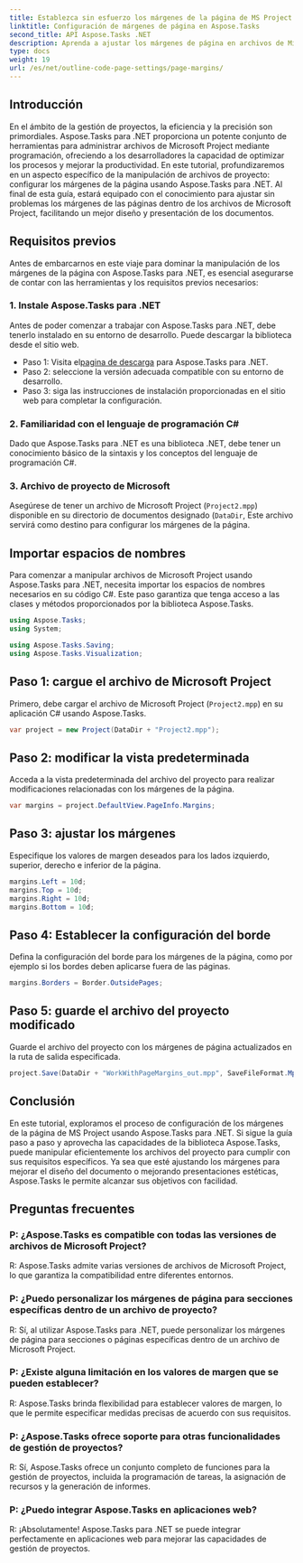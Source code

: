 ```yaml
---
title: Establezca sin esfuerzo los márgenes de la página de MS Project con Aspose.Tasks
linktitle: Configuración de márgenes de página en Aspose.Tasks
second_title: API Aspose.Tasks .NET
description: Aprenda a ajustar los márgenes de página en archivos de Microsoft Project usando Aspose.Tasks para .NET. Mejore el diseño y la presentación de los documentos con facilidad.
type: docs
weight: 19
url: /es/net/outline-code-page-settings/page-margins/
---
```

## Introducción
En el ámbito de la gestión de proyectos, la eficiencia y la precisión son primordiales. Aspose.Tasks para .NET proporciona un potente conjunto de herramientas para administrar archivos de Microsoft Project mediante programación, ofreciendo a los desarrolladores la capacidad de optimizar los procesos y mejorar la productividad. En este tutorial, profundizaremos en un aspecto específico de la manipulación de archivos de proyecto: configurar los márgenes de la página usando Aspose.Tasks para .NET. Al final de esta guía, estará equipado con el conocimiento para ajustar sin problemas los márgenes de las páginas dentro de los archivos de Microsoft Project, facilitando un mejor diseño y presentación de los documentos.
## Requisitos previos
Antes de embarcarnos en este viaje para dominar la manipulación de los márgenes de la página con Aspose.Tasks para .NET, es esencial asegurarse de contar con las herramientas y los requisitos previos necesarios:
### 1. Instale Aspose.Tasks para .NET
Antes de poder comenzar a trabajar con Aspose.Tasks para .NET, debe tenerlo instalado en su entorno de desarrollo. Puede descargar la biblioteca desde el sitio web.
-  Paso 1: Visita el[pagina de descarga](https://releases.aspose.com/tasks/net/) para Aspose.Tasks para .NET.
- Paso 2: seleccione la versión adecuada compatible con su entorno de desarrollo.
- Paso 3: siga las instrucciones de instalación proporcionadas en el sitio web para completar la configuración.
### 2. Familiaridad con el lenguaje de programación C#
Dado que Aspose.Tasks para .NET es una biblioteca .NET, debe tener un conocimiento básico de la sintaxis y los conceptos del lenguaje de programación C#.
### 3. Archivo de proyecto de Microsoft
Asegúrese de tener un archivo de Microsoft Project (`Project2.mpp`) disponible en su directorio de documentos designado (`DataDir`, Este archivo servirá como destino para configurar los márgenes de la página.

## Importar espacios de nombres
Para comenzar a manipular archivos de Microsoft Project usando Aspose.Tasks para .NET, necesita importar los espacios de nombres necesarios en su código C#. Este paso garantiza que tenga acceso a las clases y métodos proporcionados por la biblioteca Aspose.Tasks.

```csharp
using Aspose.Tasks;
using System;

using Aspose.Tasks.Saving;
using Aspose.Tasks.Visualization;
```
## Paso 1: cargue el archivo de Microsoft Project
Primero, debe cargar el archivo de Microsoft Project (`Project2.mpp`) en su aplicación C# usando Aspose.Tasks.
```csharp
var project = new Project(DataDir + "Project2.mpp");
```
## Paso 2: modificar la vista predeterminada
Acceda a la vista predeterminada del archivo del proyecto para realizar modificaciones relacionadas con los márgenes de la página.
```csharp
var margins = project.DefaultView.PageInfo.Margins;
```
## Paso 3: ajustar los márgenes
Especifique los valores de margen deseados para los lados izquierdo, superior, derecho e inferior de la página.
```csharp
margins.Left = 10d;
margins.Top = 10d;
margins.Right = 10d;
margins.Bottom = 10d;
```
## Paso 4: Establecer la configuración del borde
Defina la configuración del borde para los márgenes de la página, como por ejemplo si los bordes deben aplicarse fuera de las páginas.
```csharp
margins.Borders = Border.OutsidePages;
```
## Paso 5: guarde el archivo del proyecto modificado
Guarde el archivo del proyecto con los márgenes de página actualizados en la ruta de salida especificada.
```csharp
project.Save(DataDir + "WorkWithPageMargins_out.mpp", SaveFileFormat.Mpp);
```

## Conclusión
En este tutorial, exploramos el proceso de configuración de los márgenes de la página de MS Project usando Aspose.Tasks para .NET. Si sigue la guía paso a paso y aprovecha las capacidades de la biblioteca Aspose.Tasks, puede manipular eficientemente los archivos del proyecto para cumplir con sus requisitos específicos. Ya sea que esté ajustando los márgenes para mejorar el diseño del documento o mejorando presentaciones estéticas, Aspose.Tasks le permite alcanzar sus objetivos con facilidad.
## Preguntas frecuentes
### P: ¿Aspose.Tasks es compatible con todas las versiones de archivos de Microsoft Project?
R: Aspose.Tasks admite varias versiones de archivos de Microsoft Project, lo que garantiza la compatibilidad entre diferentes entornos.
### P: ¿Puedo personalizar los márgenes de página para secciones específicas dentro de un archivo de proyecto?
R: Sí, al utilizar Aspose.Tasks para .NET, puede personalizar los márgenes de página para secciones o páginas específicas dentro de un archivo de Microsoft Project.
### P: ¿Existe alguna limitación en los valores de margen que se pueden establecer?
R: Aspose.Tasks brinda flexibilidad para establecer valores de margen, lo que le permite especificar medidas precisas de acuerdo con sus requisitos.
### P: ¿Aspose.Tasks ofrece soporte para otras funcionalidades de gestión de proyectos?
R: Sí, Aspose.Tasks ofrece un conjunto completo de funciones para la gestión de proyectos, incluida la programación de tareas, la asignación de recursos y la generación de informes.
### P: ¿Puedo integrar Aspose.Tasks en aplicaciones web?
R: ¡Absolutamente! Aspose.Tasks para .NET se puede integrar perfectamente en aplicaciones web para mejorar las capacidades de gestión de proyectos.